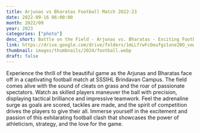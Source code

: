 ```yaml
---
title: Arjunas vs Bharatas Football Match 2022-23
date: 2022-09-16 06:00:00
month: 2022/09
year: 2023
categories: ["photo"]
desc_short: Battle on the Field - Arjunas vs. Bharatas - Exciting Football Showdown at SSSIHL Brindavan Campus.
link: https://drive.google.com/drive/folders/1mLLfrwFcOeufgz1xne2BO_vow6R58uCm?usp=sharing
thumbnail: images/thumbnails/2024/football.webp
draft: false
---
```


Experience the thrill of the beautiful game as the Arjunas and Bharatas face off in a captivating football match at SSSIHL Brindavan Campus. The field comes alive with the sound of cleats on grass and the roar of passionate spectators. Watch as skilled players maneuver the ball with precision, displaying tactical brilliance and impressive teamwork. Feel the adrenaline surge as goals are scored, tackles are made, and the spirit of competition drives the players to give their all. Immerse yourself in the excitement and passion of this exhilarating football clash that showcases the power of athleticism, strategy, and the love for the game.

